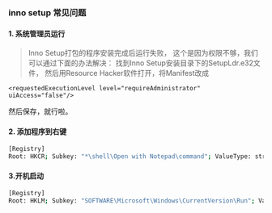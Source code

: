 ### inno setup 常见问题

#### 1. 系统管理员运行

> Inno Setup打包的程序安装完成后运行失败，
    这个是因为权限不够，我们可以通过下面的办法解决：
  找到Inno Setup安装目录下的SetupLdr.e32文件，
  然后用Resource Hacker软件打开，将Manifest改成

```
<requestedExecutionLevel level="requireAdministrator"            uiAccess="false"/>
```

然后保存，就行啦。

#### 2. 添加程序到右键

```bash
[Registry]
Root: HKCR; Subkey: "*\shell\Open with Notepad\command"; ValueType: string; ValueName: ""; ValueData: "{app}\notepad\notepad++.exe %1";   Flags: deletekey uninsdeletekey;
```

#### 3.开机启动

```bash
[Registry]
Root: HKLM; Subkey: "SOFTWARE\Microsoft\Windows\CurrentVersion\Run"; ValueType: string; ValueName: "paperless"; ValueData: "{app}\{#MyAppExeName}"; Flags: deletekey uninsdeletekey;

```